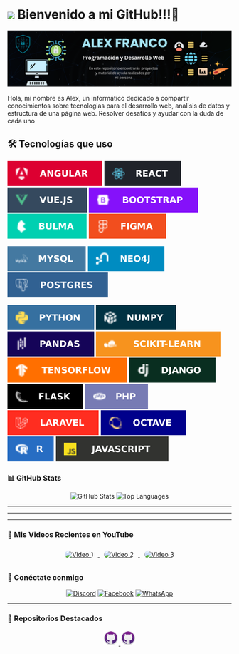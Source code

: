 # <img src="https://media.tenor.com/yRSnf6wABQ4AAAAj/pato-duck.gif" width="100"/> Bienvenido a mi GitHub!!!🦆

![Banner de Alex Franco](banner.png)

Hola, mi nombre es Alex, un informático dedicado a compartir conocimientos sobre tecnologias para el desarrollo web, analisis de datos y estructura de una página web. Resolver desafíos y ayudar con la duda de cada uno 

## 🛠 Tecnologías que uso
[![Angular](Angular.svg?style=for-the-badge&logo=angular&logoColor=white)](https://angular.dev/overview)
[![React](React.svg?style=for-the-badge&logo=react&logoColor=%2361DAFB)](https://es.react.dev/)
[![Vue.js](Vue.svg?style=for-the-badge&logo=vuedotjs&logoColor=%234FC08D)](https://vuejs.org/tutorial/#step-1)
![Bootstrap](bootstrap.svg?style=for-the-badge&logo=bootstrap&logoColor=white)
![Bulma](bulma.svg?style=for-the-badge&logo=bulma&logoColor=white)
![Figma](figma.svg?style=for-the-badge&logo=figma&logoColor=white)

![MySQL](mysql.svg?style=for-the-badge&logo=mysql&logoColor=white)
![Neo4J](neo.svg?style=for-the-badge&logo=neo4j&logoColor=white)
![Postgres](post.svg?style=for-the-badge&logo=postgresql&logoColor=white)

![Python](python.svg?style=for-the-badge&logo=python&logoColor=ffdd54)
![NumPy](numpy.svg?style=for-the-badge&logo=numpy&logoColor=white)
![Pandas](pandas.svg?style=for-the-badge&logo=pandas&logoColor=white)
![scikit-learn](learn.svg?style=for-the-badge&logo=scikit-learn&logoColor=white)
![TensorFlow](tensor.svg?style=for-the-badge&logo=TensorFlow&logoColor=white)
![Django](django.svg?style=for-the-badge&logo=django&logoColor=white)
![Flask](flask.svg?style=for-the-badge&logo=flask&logoColor=white)
![PHP](php.svg?style=for-the-badge&logo=php&logoColor=white)
![Laravel](laravel.svg?style=for-the-badge&logo=laravel&logoColor=white)
![Octave](octave.svg?style=for-the-badge&logo=octave&logoColor=fcd683)
![R](R.svg?style=for-the-badge&logo=r&logoColor=white)
![JavaScript](java.svg?style=for-the-badge&logo=javascript&logoColor=%23F7DF1E)



### 📊 GitHub Stats

<div align="center">
  <img src="https://github-readme-stats.vercel.app/api?username=Francovg18&show_icons=true&theme=radical&include_all_commits=true&count_private=true" alt="GitHub Stats" height="150"/>
  <img src="https://github-readme-stats.vercel.app/api/top-langs/?username=Francovg18&layout=compact&theme=radical" alt="Top Languages" height="150"/>
</div>

---
---

---

### 🎥 Mis Videos Recientes en YouTube

<div align="center">
  <a href="https://www.youtube.com/watch?v=wsGSeggwVU8" target="_blank">
    <img src="https://img.youtube.com/vi/wsGSeggwVU8/hqdefault.jpg" alt="Video 1" width="250" style="border-radius:10px; margin: 10px;">
  </a>
  <a href="https://www.youtube.com/watch?v=Eg1FYThHHQU" target="_blank">
    <img src="https://img.youtube.com/vi/Eg1FYThHHQU/hqdefault.jpg" alt="Video 2" width="250" style="border-radius:10px; margin: 10px;">
  </a>
  <a href="https://www.youtube.com/watch?v=VIDEO_ID_TERCERO" target="_blank">
    <img src="https://img.youtube.com/vi/VIDEO_ID_TERCERO/hqdefault.jpg" alt="Video 3" width="250" style="border-radius:10px; margin: 10px;">
  </a>
</div>



### 🔗 Conéctate conmigo

<div align="center">
  <a href="https://discord.com/users/tu-discord" target="_blank"><img src="https://img.shields.io/badge/Discord-7289DA?style=for-the-badge&logo=discord&logoColor=white" alt="Discord"></a>
  <a href="https://www.facebook.com/tu-facebook" target="_blank"><img src="https://img.shields.io/badge/Facebook-1877F2?style=for-the-badge&logo=facebook&logoColor=white" alt="Facebook"></a>
  <a href="https://wa.me/59169926193" target="_blank"><img src="https://img.shields.io/badge/Whatsapp-075e54?style=for-the-badge&logo=whatsapp&logoColor=white" alt="WhatsApp"></a>
  
</div>

---

### 🎨 Repositorios Destacados


<div align="center">
  <a href="https://github.com/Francovg18/1erExamen_I.A.">
    <img src="hub.png" width="35" alt="Dat-241" />
  </a>
  <a href="https://github.com/Francovg18/Dat-241">
    <img src="hub.png" width="35" alt="Dat-241" />
  </a>
</div>
